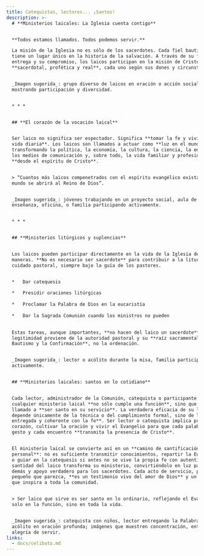 ```yaml
---
title: Catequistas, lectores... ¡Santos!
description: >-
  # **Ministerios laicales: La Iglesia cuenta contigo**


  **Todos estamos llamados. Todos podemos servir.**  

  La misión de la Iglesia no es sólo de los sacerdotes. Cada fiel bautizado
  tiene un lugar único en la historia de la salvación. A través de su fe, su
  entrega y su compromiso, los laicos participan en la misión de Cristo:
  **sacerdotal, profética y real**, cada uno según sus dones y circunstancias.


  _Imagen sugerida_: grupo diverso de laicos en oración o acción social,
  mostrando participación y diversidad.


  * * *


  ## **El corazón de la vocación laical**


  Ser laico no significa ser espectador. Significa **tomar la fe y vivirla en la
  vida diaria**. Los laicos son llamados a actuar como **luz en el mundo**,
  transformando la política, la economía, la cultura, la ciencia, la educación,
  los medios de comunicación y, sobre todo, la vida familiar y profesional,
  **desde el espíritu de Cristo**.


  > “Cuantos más laicos compenetrados con el espíritu evangélico existan, más el
  mundo se abrirá al Reino de Dios”.


  _Imagen sugerida_: jóvenes trabajando en un proyecto social, aula de
  enseñanza, oficina, o familia participando activamente.


  * * *


  ## **Ministerios litúrgicos y suplencias**


  Los laicos pueden participar directamente en la vida de la Iglesia de muchas
  maneras. **No es necesario ser sacerdote** para contribuir a la liturgia o al
  cuidado pastoral, siempre bajo la guía de los pastores.


  *   Dar catequesis
      
  *   Presidir oraciones litúrgicas
      
  *   Proclamar la Palabra de Dios en la eucaristía
      
  *   Dar la Sagrada Comunión cuando los ministros no pueden
      

  Estas tareas, aunque importantes, **no hacen del laico un sacerdote**. Su
  legitimidad proviene de la autoridad pastoral y su **raíz sacramental es el
  Bautismo y la Confirmación**, no la ordenación.


  _Imagen sugerida_: lector o acólito durante la misa, familia participando
  activamente.


  ## **Ministerios laicales: santos en lo cotidiano**


  Cada lector, administrador de la Comunión, catequista o participante en
  cualquier ministerio laical **no sólo cumple una función**, sino que está
  llamado a **ser santo en su servicio**. La verdadera eficacia de su labor no
  depende únicamente de la técnica o del cumplimiento formal, sino de la **vida
  entregada y coherente con la fe**. Ser lector o catequista implica preparar el
  corazón, cultivar la oración y vivir el Evangelio para que cada palabra, cada
  gesto y cada encuentro **transmita la presencia de Cristo**.


  El ministerio laical se convierte así en un **camino de santificación
  personal**: no es suficiente transmitir conocimientos, repartir la Eucaristía
  o guiar en la catequesis si antes no se vive la propia fe con autenticidad. La
  santidad del laico transforma su ministerio, convirtiéndolo en luz para los
  demás y apoyo verdadero para los sacerdotes. Cada acto de servicio, por
  pequeño que parezca, **es un testimonio vivo del amor de Dios** y un ejemplo
  que inspira a toda la comunidad.


  > Ser laico que sirve es ser santo en lo ordinario, reflejando el Evangelio no
  solo en la función, sino en toda la vida.


  _Imagen sugerida_: catequista con niños, lector entregando la Palabra en misa,
  acólito en oración profunda; imágenes que muestren concentración, entrega y
  alegría de servir.
links:
  - docs/celibato.md
---
```

